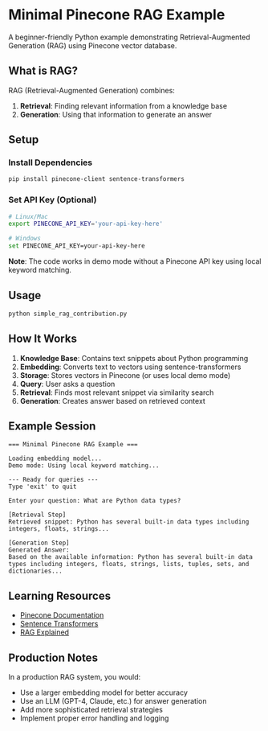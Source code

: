# Minimal Pinecone RAG Example

A beginner-friendly Python example demonstrating Retrieval-Augmented Generation (RAG) using Pinecone vector database.

## What is RAG?

RAG (Retrieval-Augmented Generation) combines:
1. **Retrieval**: Finding relevant information from a knowledge base
2. **Generation**: Using that information to generate an answer

## Setup

### Install Dependencies

```bash
pip install pinecone-client sentence-transformers
```

### Set API Key (Optional)

```bash
# Linux/Mac
export PINECONE_API_KEY='your-api-key-here'

# Windows
set PINECONE_API_KEY=your-api-key-here
```

**Note**: The code works in demo mode without a Pinecone API key using local keyword matching.

## Usage

```bash
python simple_rag_contribution.py
```

## How It Works

1. **Knowledge Base**: Contains text snippets about Python programming
2. **Embedding**: Converts text to vectors using sentence-transformers
3. **Storage**: Stores vectors in Pinecone (or uses local demo mode)
4. **Query**: User asks a question
5. **Retrieval**: Finds most relevant snippet via similarity search
6. **Generation**: Creates answer based on retrieved context

## Example Session

```
=== Minimal Pinecone RAG Example ===

Loading embedding model...
Demo mode: Using local keyword matching...

--- Ready for queries ---
Type 'exit' to quit

Enter your question: What are Python data types?

[Retrieval Step]
Retrieved snippet: Python has several built-in data types including integers, floats, strings...

[Generation Step]
Generated Answer:
Based on the available information: Python has several built-in data types including integers, floats, strings, lists, tuples, sets, and dictionaries...
```

## Learning Resources

- [Pinecone Documentation](https://docs.pinecone.io/)
- [Sentence Transformers](https://www.sbert.net/)
- [RAG Explained](https://www.pinecone.io/learn/retrieval-augmented-generation/)

## Production Notes

In a production RAG system, you would:
- Use a larger embedding model for better accuracy
- Use an LLM (GPT-4, Claude, etc.) for answer generation
- Add more sophisticated retrieval strategies
- Implement proper error handling and logging
